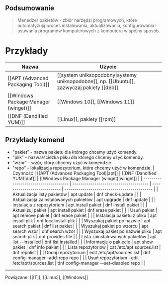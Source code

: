 ## Podsumowanie
>Menedżer pakietów - zbiór narzędzi programowych, które automatyzują proces instalowania, aktualizowania, konfigurowania i usuwania programów komputerowych z komputera w spójny sposób.
# Przykłady
| Nazwa                                | Użycie                                                          |
| ------------------------------------ | --------------------------------------------------------------- |
| [[APT (Advanced Packaging Tool)]]                              | [[system uniksopodobny\|systemy uniksopodobne]], np. [[Ubuntu]], zazwyczaj pakiety [[deb]] |
| [[Windows Package Manager (winget)]] | [[Windows 10]], [[Windows 11]]                                  |
| [[DNF (Dandified YUM)]]              |  [[Linux]], pakiety [[rpm]]                                                               |

## Przykłady komend
- "pakiet" - nazwa pakietu dla którego chcemy użyć komendy.
- "plik" - nazwa/ścieżka pliku dla którego chcemy użyć komendy.
- "wzor" - wzór, który chcemy użyć w komendzie.
- "repo" - lokalizacja repozytorium, które chcemy użyć w komendzie. 
| Czynność                              | [[APT (Advanced Packaging Tool)\|apt]] | [[DNF (Dandified YUM)\|dnf]] | [[Windows Package Manager (winget)\|winget]] |
| ------------------------------------- | -------------------------------------- | ---------------------------- | -------------------------------------------- |
| Aktualizacja listy pakietów           | apt update                             | dnf check-update             |                                              |
| Aktualizacja zainstalowanych pakietów | apt upgrade                            | dnf update                   |                                              |
| Instalacja z repozytorium             | apt install pakiet                     | dnf install pakiet           |                                              |
| Aktualizuj pakiet                     | apt install pakiet                     | dnf erase pakiet             |                                              |
| Usuń pakiet                           | apt remove pakiet                      | dnf erase pakiet             |                                              |
| Instalacja pakietu z pliku            | apt install plik                       | dnf localinstall plik        |                                              |
| Wyszukaj pakiet po nazwie             | apt search pakiet                      | dnf list pakiet              |                                              |
| Wyszukaj pakiet po wzorcu             | apt search wzor                        | dnf search wzor              |                                              |
| Wyszukaj pakiet po nazwie pliku       | apt search plik                        | dnf provides file            |                                              |
| Lista zainstalowanych pakietów        | apt list --installed                   | dnf list installed           |                                              |
| Informacje o pakiecie                 | apt show pakiet                        | dnf info pakiet              |                                              |
| Lista repozytoriów                    | cat /etc/apt.sources.list              | dnf repolist                 |                                              |
| Dodaj repozytorium                    | edit /etc/apt/sources.list             | dnf config-manager -add-repo repo      |                                              |
| Usuń repozytorium                     | edit /etc/apt/sources.list             | dnf config-manager --set-disabled repo |                                              |

---
Powiązane: [[IT]], [[Linux]], [[Windows]]